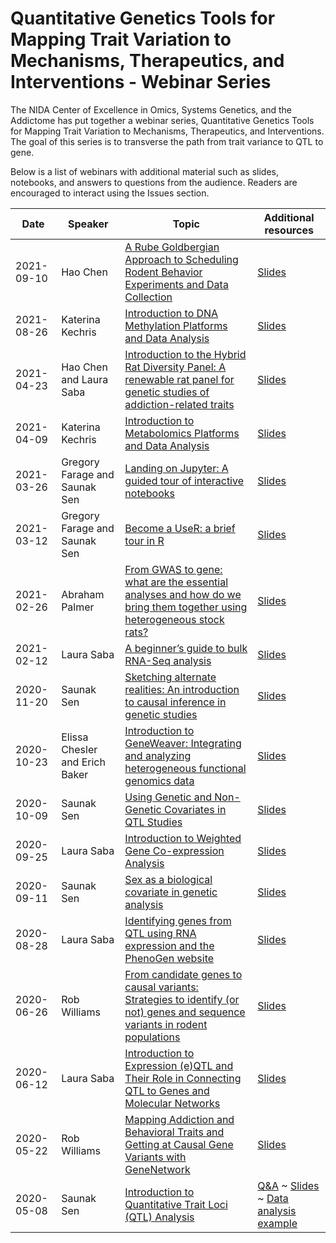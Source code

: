 # Quantitative Genetics Tools for Mapping Trait Variation to Mechanisms, Therapeutics, and Interventions - Webinar Series

The NIDA Center of Excellence in Omics, Systems Genetics, and the Addictome has put together a webinar series, Quantitative Genetics Tools for Mapping Trait Variation to Mechanisms, Therapeutics, and Interventions. The goal of this series is to transverse the path from trait variance to QTL to gene.

Below is a list of webinars with additional material such as slides, notebooks, and answers to questions from the audience.  Readers are encouraged to interact using the Issues section.

| Date | Speaker | Topic | Additional resources |
| ---- | ------- | ----- | -------------------- |
| 2021-09-10 | Hao Chen | [A Rube Goldbergian Approach to Scheduling Rodent Behavior Experiments and Data Collection](2021-09-10/README.md) | [Slides](https://chen42.github.io/slides/behavflow.html) |
| 2021-08-26 | Katerina Kechris | [Introduction to DNA Methylation Platforms and Data Analysis](2021-08-26/README.md) | [Slides](2021-08-26/Webinar-Methylome.pdf) |
| 2021-04-23 | Hao Chen and Laura Saba | [Introduction to the Hybrid Rat Diversity Panel: A renewable rat panel for genetic studies of addiction-related traits](2021-04-23/README.md) | [Slides](2021-04-23/HRDP_webinar.pdf) |
| 2021-04-09 | Katerina Kechris | [Introduction to Metabolomics Platforms and Data Analysis](2021-04-09/README.md) | [Slides](2021-04-09/Webinar-Metabolomics.pdf)|
| 2021-03-26 | Gregory Farage and Saunak Sen | [Landing on Jupyter: A guided tour of interactive notebooks](2021-03-26/README.md) | [Slides](2021-03-26/Jupyter.pdf)|
| 2021-03-12 | Gregory Farage and Saunak Sen | [Become a UseR: a brief tour in R](2021-03-12/README.md) | [Slides](2021-03-12/intro_R.html)|
| 2021-02-26 | Abraham Palmer | [From GWAS to gene: what are the essential analyses and how do we bring them together using heterogeneous stock rats?](2021-02-26/README.md) | [Slides](2021-02-26/Palmer%20talk%202-26-21.pdf) |
|2021-02-12 | Laura Saba |[A beginner’s guide to bulk RNA-Seq analysis](2021-02-12/README.md)|[Slides](2021-02-12/BeginnersRNASeq_webinar.pdf)|
| 2020-11-20 | Saunak Sen | [Sketching alternate realities: An introduction to causal inference in genetic studies](2020-11-20/README.md) | [Slides](2020-11-20/causal.pdf)|
| 2020-10-23 | Elissa Chesler and Erich Baker | [Introduction to GeneWeaver: Integrating and analyzing heterogeneous functional genomics data](2020-10-23/README.md) | [Slides](2020-10-23/IntroToGeneWeaver.CheslerE.pdf)|
| 2020-10-09 | Saunak Sen | [Using Genetic and Non-Genetic Covariates in QTL Studies](2020-10-09/README.md) | [Slides](2020-10-09/covariates-lmm.ipynb)|
| 2020-09-25 | Laura Saba     | [Introduction to Weighted Gene Co-expression Analysis](2020-09-25/README.md)                                            | [Slides](2020-09-25/WGCNA_webinar.pdf) |
| 2020-09-11 | Saunak Sen      | [Sex as a biological covariate in genetic analysis](2020-09-11/README.md)                                            | [Slides](2020-09-11/sex-biological-covariate.ipynb) |
| 2020-08-28 | Laura Saba | [Identifying genes from QTL using RNA expression and the PhenoGen website](2020-08-28/README.md) | [Slides](2020-08-28/PhenoGen_webinar.pdf) |
| 2020-06-26 | Rob Williams | [From candidate genes to causal variants: Strategies to identify (or not) genes and sequence variants in rodent populations](2020-06-26/README.md) | [Slides](2020-06-26/P30_Webinar_on_QTGenes_26Jun2020v1.pdf) |
| 2020-06-12 | Laura Saba      | [Introduction to Expression (e)QTL and Their Role in Connecting QTL to Genes and Molecular Networks](2020-06-12/README.md) | [Slides](2020-06-12/eQTL_webinar_2020-06-12.pdf) |
| 2020-05-22 | Rob Williams    | [Mapping Addiction and Behavioral Traits and Getting at Causal Gene Variants with GeneNetwork](2020-05-22/README.md) | [Slides](2020-05-22/Using_GeneNetwork_22May2020v8.pdf) |
| 2020-05-08 | Saunak Sen      | [Introduction to Quantitative Trait Loci (QTL) Analysis](2020-05-08/README.md)                                       | [Q&A](2020-05-08/qa.md) ~ [Slides](2020-05-08/qtl-intro.ipynb) ~ [Data analysis example](2020-05-08/solberg-rat-analysis.ipynb) |
